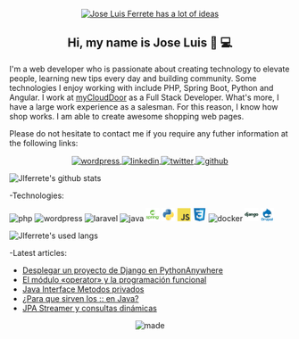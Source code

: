<!-- [![Jose Luis Ferrete has a lot of ideas.](https://train-eze.com/wp-content/uploads/2018/09/under-construction-2891888_1920-1-1600x800.jpg "We're working on our new Github profile. Stay tuned.")](https://jlferrete.com) -->

<p align="center">
	<a href="https://jlferrete.com"><img src="https://jlferrete.com/wp-content/uploads/2020/07/jlferrete-optimize.gif" alt="Jose Luis Ferrete has a lot of ideas"/></a>
</p>

<h2 align="center">Hi, my name is Jose Luis 👋 💻 </h2>

I'm a web developer who is passionate about creating technology to elevate people, learning new tips every day and building community. Some technologies I enjoy working with include PHP, Spring Boot, Python and Angular. I work at [myCloudDoor](https://myclouddoor.com/) as a Full Stack Developer. What's more, I have a large work experience as a salesman. For this reason, I know how shop works. I am able to create awesome shopping web pages.

Please do not hesitate to contact me if you require any futher information at the following links:

<p align="center">
  <a href="https://jlferrete.com" target="blank">
    <img align="center" src="https://img.shields.io/badge/Wordpress-100000?style=for-the-badge&logo=wordpress&logoColor=white" alt="wordpress" height="28px" />
  </a>
  <a href="https://www.linkedin.com/in/jlferrete/" target="blank">
    <img align="center" src="https://img.shields.io/badge/LinkedIn-0077B5?style=for-the-badge&logo=linkedin&logoColor=white" alt="linkedin" height="28px" />
  </a>
  <a href="https://twitter.com/jlferrete" target="blank">
    <img align="center" src="https://img.shields.io/badge/Twitter-1DA1F2?style=for-the-badge&logo=twitter&logoColor=white" alt="twitter" height="28px" />
  </a>
  <a href="https://jlferrete.github.io/" target="blank">
    <img align="center" src="https://img.shields.io/badge/GitHub-100000?style=for-the-badge&logo=github&logoColor=white" alt="github" height="28px" />
  </a>
</p>

![Jlferrete's github stats](https://github-readme-stats.vercel.app/api?username=jlferrete&show_icons=true&theme=dark)

<p align="left">-Technologies:</p>
<p align="left">
  <img src="https://github.com/konpa/devicon/blob/master/icons/php/php-original.svg" alt="php" width="24px" height="24px"/>
  <img src="https://github.com/konpa/devicon/blob/master/icons/wordpress/wordpress-original.svg" alt="wordpress" width="24px" height="24px"/>
  <img src="https://github.com/konpa/devicon/blob/master/icons/laravel/laravel-plain-wordmark.svg" alt="laravel" width="24px" height="24px"/>
  <img src="https://github.com/konpa/devicon/blob/master/icons/java/java-original-wordmark.svg" alt="java" width="24px" height="24px"/>
  <img src="https://github.com/devicons/devicon/blob/master/icons/spring/spring-original-wordmark.svg" alt="java spring boot" width="24px" height="24px"/>
  <img src="https://github.com/devicons/devicon/blob/master/icons/python/python-original.svg" alt="python" width="24px" height="24px"/>
  <img src="https://github.com/devicons/devicon/blob/master/icons/javascript/javascript-original.svg" alt="javascript" width="24px" height="24px"/>
  <img src="https://github.com/devicons/devicon/blob/master/icons/css3/css3-original.svg" alt="css3" width="24px" height="24px"/>
  <img src="https://github.com/konpa/devicon/blob/master/icons/docker/docker-original-wordmark.svg" alt="docker" width="24px" height="24px"/>
  <img src="https://github.com/devicons/devicon/blob/master/icons/django/django-plain-wordmark.svg" alt="django" width="24px" height="24px"/>
  <img src="https://github.com/devicons/devicon/blob/master/icons/drupal/drupal-original-wordmark.svg" alt="drupal" width="24px" height="24px"/>
</p>

![Jlferrete's used langs](https://github-readme-stats.vercel.app/api/top-langs/?username=jlferrete&theme=dark)

-Latest articles: 
- [Desplegar un proyecto de Django en PythonAnywhere](https://jlferrete.com/blog/desplegar-un-proyecto-de-django-en-pythonanywhere/)
- [El módulo «operator» y la programación funcional](https://jlferrete.com/blog/el-modulo-operator-y-la-programacion-funcional/)
- [Java Interface Metodos privados](https://jlferrete.com/blog/java-interface-metodos-privados/)
- [¿Para que sirven los :: en Java?](https://jlferrete.com/blog/para-que-sirven-los-en-java/)
- [JPA Streamer y consultas dinámicas](https://jlferrete.com/blog/jpa-streamer-y-consultas-dinamicas/)

<p align="center">
	<img src="http://ForTheBadge.com/images/badges/built-with-love.svg" alt="made" height="28px" />
</p>
